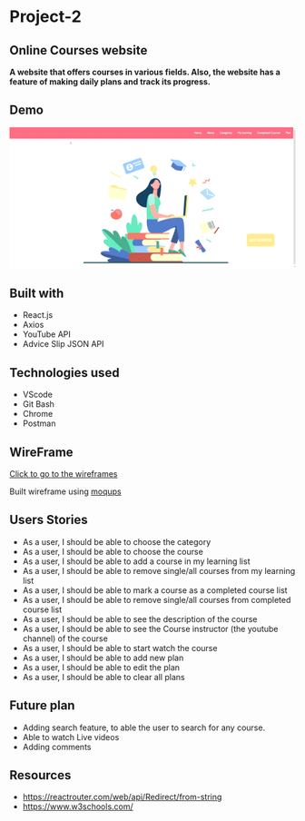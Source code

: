 # Project-2

## Online Courses website

**A website that offers courses in various fields. Also, the website has a feature of making daily plans and track its progress.**

## Demo
![](./Demo/Demo.gif)

## Built with

- React.js
- Axios
- YouTube API
- Advice Slip JSON API

## Technologies used

- VScode
- Git Bash
- Chrome
- Postman

## WireFrame
[Click to go to the wireframes](https://drive.google.com/file/d/1kRntQAqNk8xWCp21U0zLuB1YpffwfvND/view?usp=sharing)

Built wireframe using [moqups](https://app.moqups.com/)

## Users Stories

- As a user, I should be able to choose the category
- As a user, I should be able to choose the course
- As a user, I should be able to add a course in my learning list
- As a user, I should be able to remove single/all  courses from my learning list
- As a user, I should be able to mark a course as a completed course list
- As a user, I should be able to remove single/all  courses from completed course list
- As a user, I should be able to see the description of the course
- As a user, I should be able to see the Course instructor (the youtube channel) of the course
- As a user, I should be able to start watch the course
- As a user, I should be able to add new plan
- As a user, I should be able to edit the plan
- As a user, I should be able to clear all plans

## Future plan

- Adding search feature, to able the user to search for any course.
- Able to watch Live videos
- Adding comments

## Resources

- https://reactrouter.com/web/api/Redirect/from-string
- https://www.w3schools.com/
